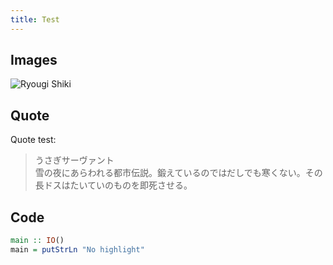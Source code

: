 ```yaml
---
title: Test
---
```


## Images

![Ryougi Shiki](https://fgo.wiki/images/0/0b/215-卡面-1.png)

## Quote

Quote test:

> うさぎサーヴァント  
> 雪の夜にあらわれる都市伝説。鍛えているのではだしでも寒くない。その長ドスはたいていのものを即死させる。

## Code

``` hs
main :: IO()
main = putStrLn "No highlight"
```

